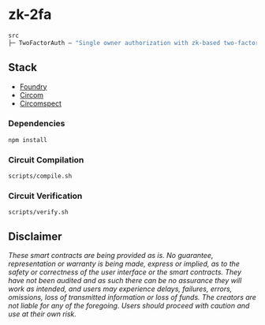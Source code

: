 # zk-2fa

```ml
src
├─ TwoFactorAuth — "Single owner authorization with zk-based two-factor-authorization"
```
## Stack

- [Foundry](https://github.com/gakonst/foundry)
- [Circom](https://github.com/iden3/circom)
- [Circomspect](https://github.com/trailofbits/circomspect)

### Dependencies

```
npm install
```

### Circuit Compilation

```
scripts/compile.sh
```

### Circuit Verification

```
scripts/verify.sh
```

## Disclaimer

_These smart contracts are being provided as is. No guarantee, representation or warranty is being made, express or implied, as to the safety or correctness of the user interface or the smart contracts. They have not been audited and as such there can be no assurance they will work as intended, and users may experience delays, failures, errors, omissions, loss of transmitted information or loss of funds. The creators are not liable for any of the foregoing. Users should proceed with caution and use at their own risk._